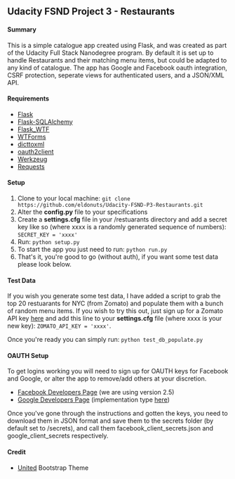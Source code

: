 ## Udacity FSND Project 3 - Restaurants

#### Summary

This is a simple catalogue app created using Flask, and was created as part of the Udacity Full Stack Nanodegree program. By default it is set up to handle Restaurants and their matching menu items, but could be adapted to any kind of catalogue. The app has Google and Facebook oauth integration, CSRF protection, seperate views for authenticated users, and a JSON/XML API.

#### Requirements

* [Flask](http://flask.pocoo.org/)
* [Flask-SQLAlchemy](http://flask-sqlalchemy.pocoo.org/)
* [Flask_WTF](https://flask-wtf.readthedocs.org)
* [WTForms](https://wtforms.readthedocs.org)
* [dicttoxml](https://pypi.python.org/pypi/dicttoxml)
* [oauth2client](https://pypi.python.org/pypi/oauth2client)
* [Werkzeug](http://werkzeug.pocoo.org/)
* [Requests](http://docs.python-requests.org/)

#### Setup

1. Clone to your local machine: ```git clone https://github.com/eldonuts/Udacity-FSND-P3-Restaurants.git```
2. Alter the **config.py** file to your specifications
3. Create a **settings.cfg** file in your /restuarants directory and add a secret key like so (where xxxx is a randomly generated sequence of numbers): ```SECRET_KEY = 'xxxx'```
4. Run: ```python setup.py```
5. To start the app you just need to run: ```python run.py```
6. That's it, you're good to go (without auth), if you want some test data please look below.

#### Test Data

If you wish you generate some test data, I have added a script to grab the top 20 restuarants for NYC (from Zomato) and populate them with a bunch of random menu items. If you wish to try this out, just sign up for a Zomato API key [here](https://developers.zomato.com) and add this line to your **settings.cfg** file (where xxxx is your new key): ```ZOMATO_API_KEY = 'xxxx'```.

Once you're ready you can simply run: ```python test_db_populate.py```

#### OAUTH Setup

To get logins working you will need to sign up for OAUTH keys for Facebook and Google, or alter the app to remove/add others at your discretion.

* [Facebook Developers Page](https://developers.facebook.com/) (we are using version 2.5)
* [Google Developers Page](https://console.developers.google.com/) (implementation type [here](https://developers.google.com/identity/sign-in/web/server-side-flow))

Once you've gone through the instructions and gotten the keys, you need to download them in JSON format and save them to the secrets folder (by default set to /secrets), and call them facebook_client_secrets.json and google_client_secrets respectively.

#### Credit

* [United](https://bootswatch.com/united/) Bootstrap Theme
